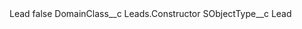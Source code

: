 <?xml version="1.0" encoding="UTF-8"?>
<CustomMetadata xmlns="http://soap.sforce.com/2006/04/metadata" xmlns:xsi="http://www.w3.org/2001/XMLSchema-instance" xmlns:xsd="http://www.w3.org/2001/XMLSchema">
    <label>Lead</label>
    <protected>false</protected>
    <values>
        <field>DomainClass__c</field>
        <value xsi:type="xsd:string">Leads.Constructor</value>
    </values>
    <values>
        <field>SObjectType__c</field>
        <value xsi:type="xsd:string">Lead</value>
    </values>
</CustomMetadata>